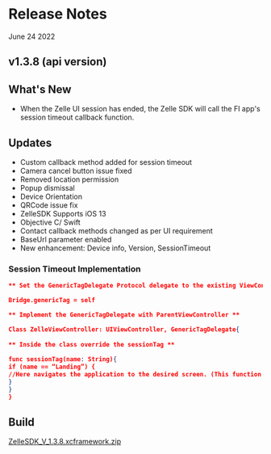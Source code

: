 # Release Notes

June 24 2022

## v1.3.8 (api version)

## What's New

- When the Zelle UI session has ended, the Zelle SDK will call the FI app's session timeout callback function.

## Updates

- Custom callback method added for session timeout
- Camera cancel button issue fixed
- Removed location permission
- Popup dismissal
- Device Orientation
- QRCode issue fix
- ZelleSDK Supports iOS 13
- Objective C/ Swift
- Contact callback methods changed as per UI requirement
- BaseUrl parameter enabled
- New enhancement: Device info, Version, SessionTimeout

### Session Timeout Implementation

```json
** Set the GenericTagDelegate Protocol delegate to the existing ViewController **

Bridge.genericTag = self

** Implement the GenericTagDelegate with ParentViewController **

Class ZelleViewController: UIViewController, GenericTagDelegate{
        
** Inside the class override the sessionTag **
        
func sessionTag(name: String){
if (name == “Landing”) {
//Here navigates the application to the desired screen. (This function will be triggered after the session expires)  
}
}
}
```

## Build

[ZelleSDK_V_1.3.8.xcframework.zip](https://github.com/Fiserv/zelle-turnkey-solutions/files/11609750/ZelleSDK_V_1.3.8.xcframework.zip)


